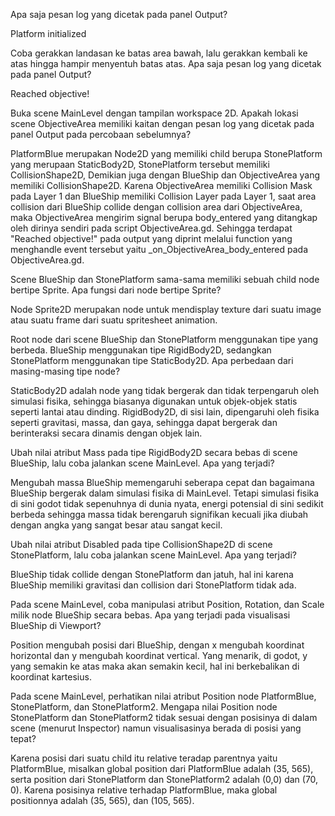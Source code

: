 Apa saja pesan log yang dicetak pada panel Output?

Platform initialized

Coba gerakkan landasan ke batas area bawah, lalu gerakkan kembali ke atas hingga hampir menyentuh batas atas. Apa saja pesan log yang dicetak pada panel Output?

Reached objective!

Buka scene MainLevel dengan tampilan workspace 2D. Apakah lokasi scene ObjectiveArea memiliki kaitan dengan pesan log yang dicetak pada panel Output pada percobaan sebelumnya?

PlatformBlue merupakan Node2D yang memiliki child berupa StonePlatform yang merupaan StaticBody2D,
StonePlatform tersebut memiliki CollisionShape2D, Demikian juga dengan BlueShip dan ObjectiveArea yang memiliki CollisionShape2D.
Karena ObjectiveArea memiliki Collision Mask pada Layer 1 dan BlueShip memiliki Collision Layer pada Layer 1, saat area collision dari BlueShip collide dengan collision area dari ObjectiveArea, maka ObjectiveArea mengirim signal berupa body_entered yang ditangkap oleh dirinya sendiri pada script ObjectiveArea.gd. Sehingga terdapat "Reached objective!" pada output yang diprint melalui function yang menghandle event tersebut yaitu _on_ObjectiveArea_body_entered pada ObjectiveArea.gd.

Scene BlueShip dan StonePlatform sama-sama memiliki sebuah child node bertipe Sprite. Apa fungsi dari node bertipe Sprite?

Node Sprite2D merupakan node untuk mendisplay texture dari suatu image atau suatu frame dari suatu spritesheet animation.

Root node dari scene BlueShip dan StonePlatform menggunakan tipe yang berbeda. BlueShip menggunakan tipe RigidBody2D, sedangkan StonePlatform menggunakan tipe StaticBody2D. Apa perbedaan dari masing-masing tipe node?

StaticBody2D adalah node yang tidak bergerak dan tidak terpengaruh oleh simulasi fisika, sehingga biasanya digunakan untuk objek-objek statis seperti lantai atau dinding. RigidBody2D, di sisi lain, dipengaruhi oleh fisika seperti gravitasi, massa, dan gaya, sehingga dapat bergerak dan berinteraksi secara dinamis dengan objek lain.

Ubah nilai atribut Mass pada tipe RigidBody2D secara bebas di scene BlueShip, lalu coba jalankan scene MainLevel. Apa yang terjadi?

Mengubah massa BlueShip memengaruhi seberapa cepat dan bagaimana BlueShip bergerak dalam simulasi fisika di MainLevel. Tetapi simulasi fisika di sini godot tidak sepenuhnya di dunia nyata, energi potensial di sini sedikit berbeda sehingga massa tidak berengaruh signifikan kecuali jika diubah dengan angka yang sangat besar atau sangat kecil.

Ubah nilai atribut Disabled pada tipe CollisionShape2D di scene StonePlatform, lalu coba jalankan scene MainLevel. Apa yang terjadi?

BlueShip tidak collide dengan StonePlatform dan jatuh, hal ini karena BlueShip memiliki gravitasi dan collision dari StonePlatform tidak ada.

Pada scene MainLevel, coba manipulasi atribut Position, Rotation, dan Scale milik node BlueShip secara bebas. Apa yang terjadi pada visualisasi BlueShip di Viewport?

Position mengubah posisi dari BlueShip, dengan x mengubah koordinat horizontal dan y mengubah koordinat vertical.
Yang menarik, di godot, y yang semakin ke atas maka akan semakin kecil, hal ini berkebalikan di koordinat kartesius.

Pada scene MainLevel, perhatikan nilai atribut Position node PlatformBlue, StonePlatform, dan StonePlatform2. Mengapa nilai Position node StonePlatform dan StonePlatform2 tidak sesuai dengan posisinya di dalam scene (menurut Inspector) namun visualisasinya berada di posisi yang tepat?

Karena posisi dari suatu child itu relative teradap parentnya yaitu PlatformBlue, misalkan global position dari PlatformBlue adalah (35, 565), serta position dari StonePlatform dan StonePlatform2 adalah (0,0) dan (70, 0). Karena posisinya relative terhadap PlatformBlue, maka global positionnya adalah (35, 565), dan (105, 565).
